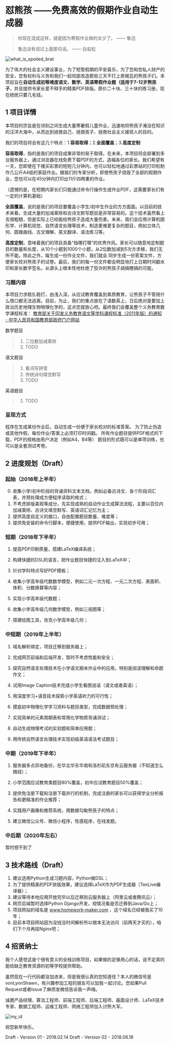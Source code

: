 # 怼熊孩 ——免费高效的假期作业自动生成器

> 你现在混成这样，就是因为寒假作业做的太少了。 —— 鲁迅

> 鲁迅没有说过上面那句话。 —— 白岩松

![what_is_spoiled_brat](image/spoiled_brat.jpg)

为了伟大的社会主义建设事业，为了短暂假期的平安喜乐，为了您和您私人财产的安全，您有权利与义务和我们一起彻底改造那些三天不打上房揭瓦的熊孩子们。本项目旨在**自动生成初等难度语文、数学、英语寒假作业题（适用于7-12岁熊孩子**，并且提供令家长爱不释手的精美PDF排版。原价二十块、三十块的练习册，现在统统只要几毛钱。

## 1 项目详情

本项目的宗旨是在顷刻之间生成大量寒暑假儿童作业，迅速地将熊孩子淹没在知识的汪洋大海中，从而达到拯救自己、拯救孩子、拯救社会主义接班人的目的。

我们的项目将会有这几个特点：1.**容易取得**；2.**全面覆盖**；3.**高度定制**

**容易取得**，指的是我们的项目成果非常的易于取得。在未来，本项目将会部署到多台服务器上，通过浏览器在线免费下载PDF的方式，造福各位的家长。我们希望有一天，您即使在下楼买彩票的短短几分钟内，也可以轻松地通过彩票站的打印机制作几公斤A4纸的家庭作业。据我们的专家分析，即使熊孩子烧毁了全部的假期作业，您也可以在45分钟内打印出11斤四两重的作业。

（遗憾的是，在短期内家长们只能通过命令行操作生成作业PDF，这需要家长们有一定的计算机基础）

**全面覆盖**，说的是我们的项目要覆盖小学生/初中生作业的方方面面。以目前的技术来看，生成大量的加减乘除和古诗文默写题目是非常容易的。这个技术虽然看上去很粗糙，但是实际上已经能给熊孩子造成大量伤害。未来，我们会应用计算机图形学、计算机视觉、自然语言处理等技术，制造更难更复杂的题目，例如立体几何、圆锥曲线、古文理解、英文翻译、语法练习等。

**高度定制**，意味着我们的项目具备“指哪打哪”的优秀作风。家长可以随意地定制题目的数量和长度，从10个小题到1000个小题，从2位数加减到5次方求根，我们无所不能。除此之外，每生成一份作业文件，我们就会 同步生成一份答案文件，方便家长校对熊孩子的试卷。最后，我们的每一份文件都会明显地打上日期时间戳水印和家长数字签名，从源头上根本性地杜绝了狡诈的熊孩子胡搞瞎搞的可能。


### 习题内容

本项目力求稳扎稳打，由浅入深，从应试教育覆盖到素质教育，让熊孩子不管用什么借口都无法逃离。目前，为止，我们的重点放在了语数英上，日后绝对是要加上政治历史地理生物物理化学的，这点您就放心吧。最终我们会覆盖整个义务教育数学课程标准：
[教育部关于印发义务教育语文等学科课程标准（2011年版）的通知 - 中华人民共和国教育部政府门户网站](http://www.moe.gov.cn/srcsite/A26/s8001/201112/t20111228_167340.html)

数学题目

> 1. 二位数加减乘除
> 2. TODO

语文题目

> 1. 看词写拼音
> 2. 传统诗句填空默写
> 3. TODO

英语题目

> 1. TODO

### 呈现方式

程序在生成某份作业后，自动生成一份便于家长校对的标准答案。
为了防止伪造或其他作假，每份作业/答案上必须打印时间戳。
所有作业题目提供PDF格式的下载，PDF的规格由用户决定（例如A4，B4等）
题目的形式既可以是单项训练，也可以是全套测试考卷。 

## 2 进度规划（Draft）

### 起始（2018年上半年）

0. 收集小学/初中阶段的背诵资料文本文档，例如必备古诗文、各个阶段词汇表，并预处理成方便程序读取的格式；
1. 不考虑排版美观等成分，先实现成熟的自动作业生成算法流程，主要以百位内加减乘除、古诗文填空默写、英语词汇记忆为主；
2. 提供高度自定义的接口，自由配置题目数量、难度等；
3. 提供免安装的命令行脚本，便捷使用，提供PDF输出，实现初步可用；

### 短期（2018年下半年）

1. 提高PDF印刷质量，搭建LaTeX编译系统；
2. 构建快捷的DSL的语言，把作业题目快捷的注入到LaTeX中；
3. 针对学科特点写好PDF模板；

4. 收集小学高年级代数数学模型，例如二元一次方程、一元二次方程、表面积、体积、分数换算等内容；
5. 实现小学高年级代数题；

6. 收集小学高年级几何数学模型，例如三视图等；
6. 搭建绘图工具，攻克小学高年级几何；

### 中短期（2019年上半年）

1. 域名解析绑定，项目迁移到服务器上；
2. 完成网页前端和后端开发，暂时不考虑性能和安全；

3. 探究自然语言处理技术在小学语文期末作业中的应用，特别是阅读理解和命题作文；
4. 试用Image Caption技术完成小学生看图说话（语文或者英语）；
5. 用深度学习+语音技术探索小学英语听力的可行性；

6. 摸底初中物理化学学习资料与题目类型，完成数据预处理；
7. 实现简单的元素周期表和常用化学物质背诵测试；
8. 自动生成物理考试的实验题和简单应用题；
9. 用传统自然语言处理技术实现初级英语语法考试题目；

### 中期（2019年下半年）

1. 服务器多点异地备份，在华北华东华南和洛杉矶东京有云服务器（不知道怎么搞钱）；
2. 小学范围应试教育类题目80%覆盖，初中应试教育题目50%覆盖；

3. 提供免注册下载和注册下载并行的机制，完成注册的家长可以获得学业分析报告和更精准的作业推荐；
4. 实践用户画像和推荐系统，用数据勾勒熊孩子的特点；

5. 建立微信公众号、微信小程序，性感程序，在线发题。

### 中后期（2020年左右）

暂时想不到了

## 3 技术路线（Draft）

1. 建议选用Python生成习题内容，Python做DSL；
2. 为了提供精美的PDF排版效果，建议选择LaTeX作为PDF生成器（TexLive编译器）；
3. 建议等待本地应用开放完毕以后迁移到云服务器上（阿里云或者腾讯云）；
4. 网页后端暂时选择Python Django开发，视情况看是否迁移到Java/Go上；
5. 项目网站的域名是 www.homework-maker.com ，这个域名已经被我买了10年；
6. 目前本项目网站因为没钱没时间解析所以根本无法访问（前两天才买的），咱们下个月再挂Nginx吧；

## 4 招贤纳士

我个人感觉这是个很有意义的全栈训练项目，如果做的足够用心的话，说不定真的能给缺乏教育资源的初等学校提供帮助。

虽然现在一行代码都没加进来，但是我很认真的您知道伐？本人的微信号是vonLynnShawn，有兴趣参加工程的朋友可以加我一起讨论。您如果Pull Request或者Issue了麻烦发微信告诉我一声嗨。

诚邀产品经理、算法工程师、前端工程师、后端工程师、画面设计师、LaTeX技术专家、数据工程师、运维工程师、网络工程师加入讨熊大军。

![my_id](image/wechat_id.jpg)

祝您新年快乐。

Draft - Version 01 - 2018.02.14
Draft - Version 02 - 2018.06.18